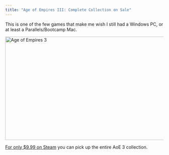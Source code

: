 ```yaml
---
title: "Age of Empires III: Complete Collection on Sale"
---
```

<p>This is one of the few games that make me wish I still had a Windows PC, or at least a Parallels/Bootcamp Mac.</p>
<p><img src="https://chrisenns.com/wp-content/uploads/2012/07/Age-of-Empires-3.png" alt="Age of Empires 3" title="Age of Empires 3" width="589" height="330" class="aligncenter size-full wp-image-20562" /></p>
<p><a href="https://store.steampowered.com/app/105450/">For only $9.99 on Steam</a> you can pick up the entire AoE 3 collection.</p>
